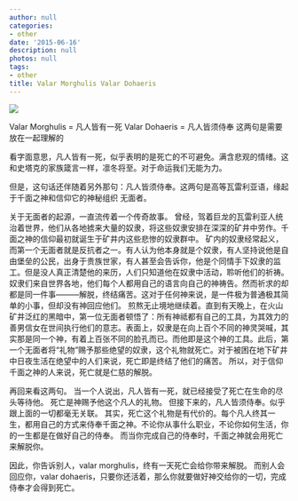 ```yaml
---
author: null
categories:
- other
date: '2015-06-16'
description: null
photos: null
tags:
- other
title: Valar Morghulis Valar Dohaeris
---
```



![](http://ww4.sinaimg.cn/mw1024/8edf7b7agw1et5ppc4i12g20dw0697uc.gif)

Valar Morghulis = 凡人皆有一死
Valar Dohaeris = 凡人皆须侍奉
这两句是需要放在一起理解的

看字面意思，凡人皆有一死，似乎表明的是死亡的不可避免。满含悲观的情绪。这和史塔克的家族箴言一样，凛冬将至。对于命运我们无能为力。

但是，这句话还伴随着另外那句：凡人皆须侍奉。这两句是高等瓦雷利亚语，缘起于千面之神和信仰它的神秘组织 无面者。
<!--more-->
关于无面者的起源，一直流传着一个传奇故事。
曾经，驾着巨龙的瓦雷利亚人统治着世界，他们从各地掳来大量的奴隶，将这些奴隶安排在深深的矿井中劳作。千面之神的信仰最初就诞生于矿井内这些悲惨的奴隶群中。
矿内的奴隶经常起义，而第一个无面者就是反抗者之一。有人认为他本身就是个奴隶，有人坚持说他是自由堡垒的公民，出身于贵族世家，有人甚至会告诉你，他是个同情手下奴隶的监工。但是没人真正清楚他的来历，人们只知道他在奴隶中活动，聆听他们的祈祷。
奴隶们来自世界各地，他们每个人都用自己的语言向自己的神祷告。然而祈求的却都是同一件事———解脱，终结痛苦。这对于任何神来说，是一件极为普通极其简单的小事，但却没有神回应他们。
煎熬无止境地继续着。直到有天晚上，在火山矿井泛红的黑暗中，第一位无面者顿悟了：所有神祗都有自己的工具，为其效力的善男信女在世间执行他们的意志。表面上，奴隶是在向上百个不同的神灵哭喊，其实那是同一个神，有着上百张不同的脸孔而已。而他即是这个神的工具。此后，第一个无面者将“礼物”赐予那些绝望的奴隶，这个礼物就死亡。对于被困在地下矿井中日夜生活在绝望中的人们来说，死亡即是终结了他们的痛苦。
所以，对于信仰千面之神的人来说，死亡就是仁慈的解脱。

再回来看这两句。
当一个人说出，凡人皆有一死，就已经接受了死亡在生命的尽头等待他。
死亡是神赐予他这个凡人的礼物。
但接下来的，凡人皆须侍奉。似乎跟上面的一切都毫无关联。
其实，死亡这个礼物是有代价的。每个凡人终其一生，都用自己的方式来侍奉千面之神。不论你从事什么职业，不论你如何生活，你的一生都是在做好自己的侍奉。
而当你完成自己的侍奉时，千面之神就会用死亡来解脱你。

因此，你告诉别人，valar morghulis，终有一天死亡会给你带来解脱。
而别人会回应你，valar dohaeris，只要你还活着，那么你就要做好神交给你的一切，完成侍奉才会得到死亡。